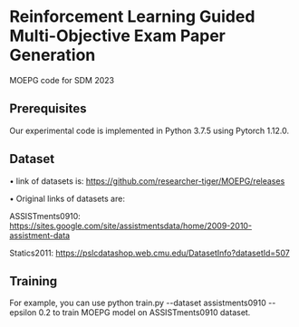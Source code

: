 # Reinforcement Learning Guided Multi-Objective Exam Paper Generation
MOEPG code for SDM 2023

## Prerequisites

Our experimental code is implemented in Python 3.7.5 using Pytorch 1.12.0.

## Dataset
$\bullet$ link of datasets is: https://github.com/researcher-tiger/MOEPG/releases

$\bullet$ Original links of datasets are:

ASSISTments0910: https://sites.google.com/site/assistmentsdata/home/2009-2010-assistment-data

Statics2011: https://pslcdatashop.web.cmu.edu/DatasetInfo?datasetId=507

## Training
For example, you can use python train.py --dataset assistments0910 --epsilon 0.2 to train MOEPG model on ASSISTments0910 dataset.
